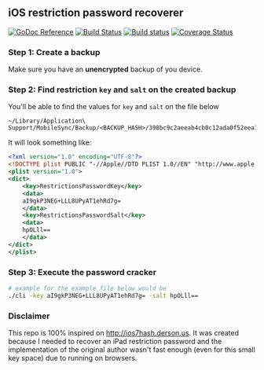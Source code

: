
## iOS restriction password recoverer

[![GoDoc Reference](https://godoc.org/go.bmvs.io/iosrc?status.svg)](http://godoc.org/go.bmvs.io/iosrc) [![Build Status](https://travis-ci.com/brunomvsouza/iosrc.go.svg?branch=master)](https://travis-ci.com/brunomvsouza/iosrc.go) [![Build status](https://ci.appveyor.com/api/projects/status/haa3f6jiy9905peb/branch/master?svg=true)](https://ci.appveyor.com/project/brunomvsouza/iosrc/branch/master) [![Coverage Status](https://coveralls.io/repos/github/brunomvsouza/iosrc/badge.svg)](https://coveralls.io/github/brunomvsouza/iosrc)

### Step 1: Create a backup

Make sure you have an **unencrypted** backup of you device.

### Step 2: Find restriction `key` and `salt` on the created backup

You'll be able to find the values for `key` and `salt` on the file below
```
~/Library/Application\ Support/MobileSync/Backup/<BACKUP_HASH>/398bc9c2aeeab4cb0c12ada0f52eea12cf14f40b
```

It will look something like:

```xml
<?xml version="1.0" encoding="UTF-8"?>
<!DOCTYPE plist PUBLIC "-//Apple//DTD PLIST 1.0//EN" "http://www.apple.com/DTDs/PropertyList-1.0.dtd">
<plist version="1.0">
<dict>
	<key>RestrictionsPasswordKey</key>
	<data>
	aI9gkP3NEG+LLL8UPyAT1ehRd7g=
	</data>
	<key>RestrictionsPasswordSalt</key>
	<data>
	hpOLll==
	</data>
</dict>
</plist>
```

### Step 3: Execute the password cracker

```bash
# example for the example file below would be
./cli -key aI9gkP3NEG+LLL8UPyAT1ehRd7g= -salt hpOLll==
```

### Disclaimer

This repo is 100% inspired on http://ios7hash.derson.us. It was created because
I needed to recover an iPad restriction password and the implementation of the
original author wasn't fast enough (even for this small key space) due to running
on browsers.

